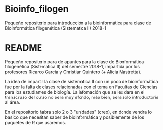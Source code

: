 # Bioinfo_filogen
Pequeño repositorio para introducción a la bioinformática para clase de Bioinformática filogenética (Sistematica II) 2018-1


README 
===========================================================================================================================

Pequeño repositorio para de apuntes para la clase de Bionformática filogenética (Sistematica II) del semestre 2018-1,
impartida por los profesores Ricardo Garcia y Christian Quintero (+ Alicia Mastretta).

La idea de impartir la clase de sistematica II con un poco de bioinformática fue por la falta de clases relacionadas con 
el tema en Facultas de Ciencias para los estudiantes de biología. La infomación que se les dara en el transcruso del curso
no sera muy afondo, más bien, sera solo introductoria al área.

En el repositorio habra solo 2 o 3 "unidades" (creo), en donde vendra lo basico que necesitan saber de bioinformática y posiblemente de los paquetes de R que usaremos. 
